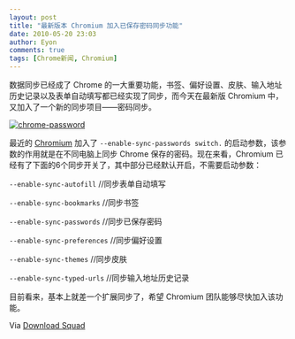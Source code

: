 ```yaml
---
layout: post
title: "最新版本 Chromium 加入已保存密码同步功能"
date: 2010-05-20 23:03
author: Eyon
comments: true
tags: [Chrome新闻, Chromium]
---
```

数据同步已经成了 Chrome 的一大重要功能，书签、偏好设置、皮肤、输入地址历史记录以及表单自动填写都已经实现了同步，而今天在最新版 Chromium 中，又加入了一个新的同步项目——密码同步。

<a href="http://img.chromi.org/2010/05/chrome-password.jpg">![](http://img.chromi.org/2010/05/chrome-password.jpg "chrome-password")</a>

最近的 [Chromium](http://www.chromi.org/archives/category/chromium/) 加入了 `--﻿enable-sync-passwords switch.` 的启动参数，该参数的作用就是在不同电脑上同步 Chrome 保存的密码。现在来看，Chromium 已经有了下面的6个同步开关了，其中部分已经默认开启，不需要启动参数：

`--enable-sync-autofill`	//同步表单自动填写

`--enable-sync-bookmarks`	//同步书签

`--enable-sync-passwords`	//同步已保存密码

`--enable-sync-preferences`	//同步偏好设置

`--enable-sync-themes`	//同步皮肤

`--enable-sync-typed-urls`	//同步输入地址历史记录

目前看来，基本上就差一个扩展同步了，希望 Chromium 团队能够尽快加入该功能。

Via [Download Squad](http://www.downloadsquad.com/2010/05/19/coming-soon-to-google-chrome-password-sync/)
